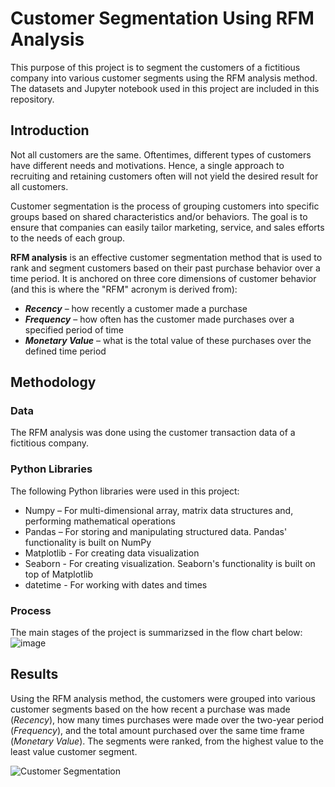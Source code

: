# Customer Segmentation Using RFM Analysis
This purpose of this project is to segment the customers of a fictitious company into various customer segments using the RFM analysis method. The datasets and Jupyter notebook used in this project are included in this repository.
## Introduction
Not all customers are the same. Oftentimes, different types of customers have different needs and motivations. Hence, a single approach to recruiting and retaining customers often will not yield the desired result for all customers.

Customer segmentation is the process of grouping customers into specific groups based on shared characteristics and/or behaviors. The goal is to ensure that companies can easily tailor marketing, service, and sales efforts to the needs of each group.

**RFM analysis** is an effective customer segmentation method that is used to rank and segment customers based on their past purchase behavior over a time period. It is anchored on three core dimensions of customer behavior (and this is where the "RFM" acronym is derived from):
* ***Recency*** – how recently a customer made a purchase
* ***Frequency*** – how often has the customer made purchases over a specified period of time
* ***Monetary Value*** – what is the total value of these purchases over the defined time period
## Methodology
### Data
The RFM analysis was done using the customer transaction data of a fictitious company.
### Python Libraries
The following Python libraries were used in this project:
* Numpy – For multi-dimensional array, matrix data structures and, performing mathematical operations
* Pandas – For storing and manipulating structured data. Pandas' functionality is built on NumPy
* Matplotlib - For creating data visualization
* Seaborn - For creating visualization. Seaborn's functionality is built on top of Matplotlib
* datetime - For working with dates and times
### Process
The main stages of the project is summarizsed in the flow chart below:
![image](https://github.com/Mobolaji-Salawu/Customer-Segmentation-Using-RFM-Analysis/assets/80423645/dea9f756-0bd3-4fb9-ad5e-b8ec8f722685)
## Results
Using the RFM analysis method, the customers were grouped into various customer segments based on the how recent a purchase was made (*Recency*), how many times purchases were made over the two-year period (*Frequency*), and the total amount purchased over the same time frame (*Monetary Value*). The segments were ranked, from the highest value to the least value customer segment.

![Customer Segmentation](https://github.com/Mobolaji-Salawu/Customer-Segmentation-Using-RFM-Analysis/assets/80423645/c501feea-ce7c-4bf4-b74f-81473da389f6)
[^1]: Credit to [Connectif](https://connectif.ai/en/blog/what-are-rfm-scores-and-how-to-calculate-them/) for the customer segments used.

